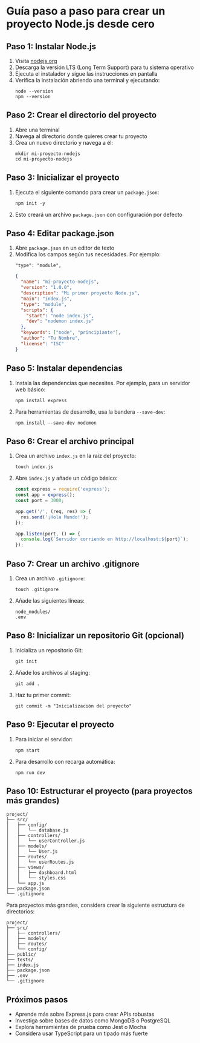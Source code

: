 # Guía paso a paso para crear un proyecto Node.js desde cero

## Paso 1: Instalar Node.js

1. Visita [nodejs.org](https://nodejs.org/)
2. Descarga la versión LTS (Long Term Support) para tu sistema operativo
3. Ejecuta el instalador y sigue las instrucciones en pantalla
4. Verifica la instalación abriendo una terminal y ejecutando:
   ```
   node --version
   npm --version
   ```

## Paso 2: Crear el directorio del proyecto

1. Abre una terminal
2. Navega al directorio donde quieres crear tu proyecto
3. Crea un nuevo directorio y navega a él:
   ```
   mkdir mi-proyecto-nodejs
   cd mi-proyecto-nodejs
   ```

## Paso 3: Inicializar el proyecto

1. Ejecuta el siguiente comando para crear un `package.json`:
   ```
   npm init -y
   ```
2. Esto creará un archivo `package.json` con configuración por defecto

## Paso 4: Editar package.json

1. Abre `package.json` en un editor de texto
2. Modifica los campos según tus necesidades. 
   Por ejemplo:
   ```
   "type": "module",
   ```
   ```json
   {
     "name": "mi-proyecto-nodejs",
     "version": "1.0.0",
     "description": "Mi primer proyecto Node.js",
     "main": "index.js",
     "type": "module",
     "scripts": {
       "start": "node index.js",
       "dev": "nodemon index.js"
     },
     "keywords": ["node", "principiante"],
     "author": "Tu Nombre",
     "license": "ISC"
   }
   ```

## Paso 5: Instalar dependencias

1. Instala las dependencias que necesites. Por ejemplo, para un servidor web básico:
   ```
   npm install express
   ```
2. Para herramientas de desarrollo, usa la bandera `--save-dev`:
   ```
   npm install --save-dev nodemon
   ```

## Paso 6: Crear el archivo principal

1. Crea un archivo `index.js` en la raíz del proyecto:
   ```
   touch index.js
   ```
2. Abre `index.js` y añade un código básico:
   ```javascript
   const express = require('express');
   const app = express();
   const port = 3000;

   app.get('/', (req, res) => {
     res.send('¡Hola Mundo!');
   });

   app.listen(port, () => {
     console.log(`Servidor corriendo en http://localhost:${port}`);
   });
   ```

## Paso 7: Crear un archivo .gitignore

1. Crea un archivo `.gitignore`:
   ```
   touch .gitignore
   ```
2. Añade las siguientes líneas:
   ```
   node_modules/
   .env
   ```

## Paso 8: Inicializar un repositorio Git (opcional)

1. Inicializa un repositorio Git:
   ```
   git init
   ```
2. Añade los archivos al staging:
   ```
   git add .
   ```
3. Haz tu primer commit:
   ```
   git commit -m "Inicialización del proyecto"
   ```

## Paso 9: Ejecutar el proyecto

1. Para iniciar el servidor:
   ```
   npm start
   ```
2. Para desarrollo con recarga automática:
   ```
   npm run dev
   ```

## Paso 10: Estructurar el proyecto (para proyectos más grandes)
```
project/
├── src/
│   ├── config/
│   │   └── database.js
│   ├── controllers/
│   │   └── userController.js
│   ├── models/
│   │   └── User.js
│   ├── routes/
│   │   └── userRoutes.js
│   ├── views/
│   │   ├── dashboard.html
│   │   └── styles.css
│   └── app.js
├── package.json
└── .gitignore
```

Para proyectos más grandes, considera crear la siguiente estructura de directorios:

```
project/
├── src/
│   ├── controllers/
│   ├── models/
│   ├── routes/
│   └── config/
├── public/
├── tests/
├── index.js
├── package.json
├── .env
└── .gitignore
```

## Próximos pasos

- Aprende más sobre Express.js para crear APIs robustas
- Investiga sobre bases de datos como MongoDB o PostgreSQL
- Explora herramientas de prueba como Jest o Mocha
- Considera usar TypeScript para un tipado más fuerte